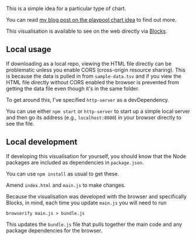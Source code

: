 This is a simple idea for a particular type of chart.

You can read [my blog post on the playpool chart idea](http://guypursey.com/blog/201607042300-playpool-chart) to find out more.

This visualisation is available to see on the web directly via [Blocks](http://bl.ocks.org/guypursey/f0c2101efd29dfb71ac1b5f81d71ef30).

## Local usage

If downloading as a local repo, viewing the HTML file directly can be problematic unless you enable CORS (cross-origin resource sharing). This is because the data is pulled in from `sample-data.tsv` and if you view the HTML file directly without CORS enabled the browser is prevented from getting the data file even though it's in the same folder.

To get around this, I've specified `http-server` as a devDependency.

You can use either `npm start` or `http-server` to start up a simple local server and then go its address (e.g., `localhost:8080`) in your browser directly to see the file.

## Local development

If developing this visualisation for yourself, you should know that the Node packages are included as dependencies in `package.json`.

You can use `npm install` as usual to get these.

Amend `index.html` and `main.js` to make changes.

Because the visualisation was developed with the browser and specifically Blocks, in mind, each time you update `main.js` you will need to run

	browserify main.js > bundle.js

This updates the `bundle.js` file that pulls together the main code and any package dependencies for the browser.
